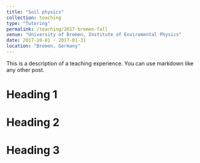 ```yaml
---
title: "Soil physics"
collection: teaching
type: "Tutoring"
permalink: /teaching/2017-bremen-fall
venue: "University of Bremen, Institute of Enviromental Physics"
date: 2017-10-01 - 2017-01-31
location: "Bremen, Germany"
---
```


This is a description of a teaching experience. You can use markdown like any other post.

Heading 1
======

Heading 2
======

Heading 3
======
